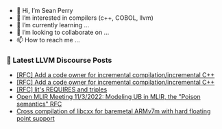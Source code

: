 - 👋 Hi, I’m Sean Perry
- 👀 I’m interested in compilers (c++, COBOL, llvm)
- 🌱 I’m currently learning ...
- 💞️ I’m looking to collaborate on ...
- 📫 How to reach me ...

<!---
s66perry/s66perry is a ✨ special ✨ repository because its `README.md` (this file) appears on your GitHub profile.
You can click the Preview link to take a look at your changes.
--->
### 📕 Latest LLVM Discourse Posts

<!-- DISCOURSE-LLVM:START -->
- [[RFC] Add a code owner for incremental compilation/incremental C++](https://discourse.llvm.org/t/rfc-add-a-code-owner-for-incremental-compilation-incremental-c/66345#post_3)
- [[RFC] Add a code owner for incremental compilation/incremental C++](https://discourse.llvm.org/t/rfc-add-a-code-owner-for-incremental-compilation-incremental-c/66345#post_2)
- [[RFC] lit&#39;s REQUIRES and triples](https://discourse.llvm.org/t/rfc-lits-requires-and-triples/66041#post_7)
- [Open MLIR Meeting 11/3/2022: Modeling UB in MLIR, the &quot;Poison semantics&quot; RFC](https://discourse.llvm.org/t/open-mlir-meeting-11-3-2022-modeling-ub-in-mlir-the-poison-semantics-rfc/66317#post_2)
- [Cross compilation of libcxx for baremetal ARMv7m with hard floating point support](https://discourse.llvm.org/t/cross-compilation-of-libcxx-for-baremetal-armv7m-with-hard-floating-point-support/66164#post_9)
<!-- DISCOURSE-LLVM:END -->
